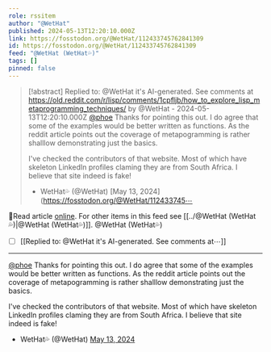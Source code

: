 ```yaml
---
role: rssitem
author: "@WetHat"
published: 2024-05-13T12:20:10.000Z
link: https://fosstodon.org/@WetHat/112433745762841309
id: https://fosstodon.org/@WetHat/112433745762841309
feed: "@WetHat (WetHat💦)"
tags: []
pinned: false
---
```

> [!abstract] Replied to: @WetHat it's AI-generated. See comments at https://old.reddit.com/r/lisp/comments/1cpfljb/how_to_explore_lisp_metaprogramming_techniques/ by @WetHat - 2024-05-13T12:20:10.000Z
> [@phoe](https://functional.cafe/@phoe) Thanks for pointing this out. I do agree that some of the examples would be better written as functions. As the reddit article points out the coverage of metapogramming is rather shalllow demonstrating just the basics.
> 
> I've checked the contributors of that website. Most of which have skeleton LinkedIn profiles claming they are from South Africa. I believe that site indeed is fake!
> 
> - WetHat💦 (@WetHat) [May 13, 2024](https://fosstodon.org/@WetHat/112433745⋯

🔗Read article [online](https://fosstodon.org/@WetHat/112433745762841309). For other items in this feed see [[../@WetHat (WetHat💦)|@WetHat (WetHat💦)]].
@WetHat (WetHat💦)
- [ ] [[Replied to꞉ @WetHat it's AI-generated․ See comments at⋯]]
- - -
[@phoe](https://functional.cafe/@phoe) Thanks for pointing this out. I do agree that some of the examples would be better written as functions. As the reddit article points out the coverage of metapogramming is rather shalllow demonstrating just the basics.

I've checked the contributors of that website. Most of which have skeleton LinkedIn profiles claming they are from South Africa. I believe that site indeed is fake!

- WetHat💦 (@WetHat) [May 13, 2024](https://fosstodon.org/@WetHat/112433745762841309)